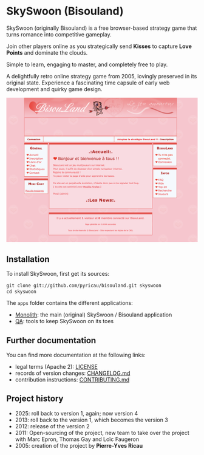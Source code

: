 # SkySwoon (Bisouland)

SkySwoon (originally Bisouland) is a free browser-based strategy game that turns
romance into competitive gameplay.

Join other players online as you strategically send **Kisses** to capture
**Love Points** and dominate the clouds.

Simple to learn, engaging to master, and completely free to play.

A delightfully retro online strategy game from 2005, lovingly preserved in its
original state. Experience a fascinating time capsule of early web development
and quirky game design.

![Screenshot](Screenshot.png)

## Installation

To install SkySwoon, first get its sources:

```console
git clone git://github.com/pyricau/bisouland.git skyswoon
cd skyswoon
```

The `apps` folder contains the different applications:

* [Monolith](./apps/monolith/README.md):
  the main (original) SkySwoon / Bisouland application
* [QA](./apps/qa/README.md):
  tools to keep SkySwoon on its toes

## Further documentation

You can find more documentation at the following links:

* legal terms (Apache 2): [LICENSE](LICENSE)
* records of version changes: [CHANGELOG.md](CHANGELOG.md)
* contribution instructions: [CONTRIBUTING.md](CONTRIBUTING.md)

## Project history

* 2025: roll back to version 1, again; now version 4
* 2013: roll back to the version 1, which becomes the version 3
* 2012: release of the version 2
* 2011: Open-sourcing of the project, new team to take over the project with
  Marc Epron, Thomas Gay and Loïc Faugeron
* 2005: creation of the project by **Pierre-Yves Ricau**
